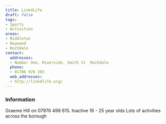 ```yaml
---
title: Link4Life
draft: false
tags:
- Sports
- Activities
areas:
- Middleton
- Heywood
- Rochdale
contact:
  addresses:
  - Number One, Riverside, Smith St  Rochdale
  phone:
  - 01706 926 203
  web_addresses:
  - http://link4life.org/
---
```


### Information
Graeme Hill on 07976 498 615.  Inactive 16 - 25 year olds
Lots of activities across the borough

